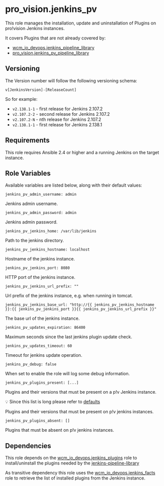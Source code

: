 # pro_vision.jenkins_pv

This role manages the installation, update and uninstallation of Plugins
on pro!vision Jenkins instances.

It covers Plugins that are not already covered by:

* [wcm_io_devops.jenkins_pipeline_library](https://github.com/wcm-io-devops/ansible-jenkins-pipeline-library)
* [pro_vision.jenkins_pv_pipeline_library](https://github.com/pro-vision/ansible-jenkins-pv-pipeline-library)

## Versioning

The Version number will follow the following versioning schema:

`v[JenkinsVersion]-[ReleaseCount]`

So for example:
* `v2.138.1-1` - first release for Jenkins 2.107.2
* `v2.107.2-2` - second release for Jenkins 2.107.2
* `v2.107.2-N` - nth release for Jenkins 2.107.2
* `v2.138.1-1` - first release for Jenkins 2.138.1

## Requirements

This role requires Ansible 2.4 or higher and a running Jenkins on the
target instance.

## Role Variables

Available variables are listed below, along with their default values:

    jenkins_pv_admin_username: admin

Jenkins admin username.

    jenkins_pv_admin_password: admin

Jenkins admin password.

    jenkins_pv_jenkins_home: /var/lib/jenkins

Path to the jenkins directory.

    jenkins_pv_jenkins_hostname: localhost

Hostname of the jenkins instance.

    jenkins_pv_jenkins_port: 8080

HTTP port of the jenkins instance.

    jenkins_pv_jenkins_url_prefix: ""

Url prefix of the jenkins instance, e.g. when running in tomcat.

    jenkins_pv_jenkins_base_url: "http://{{ jenkins_pv_jenkins_hostname }}:{{ jenkins_pv_jenkins_port }}{{ jenkins_pv_jenkins_url_prefix }}"

The base url of the jenkins instance.

    jenkins_pv_updates_expiration: 86400

Maximum seconds since the last jenkins plugin update check.

    jenkins_pv_updates_timeout: 60

Timeout for jenkins update operation.

    jenkins_pv_debug: false

When set to enable the role will log some debug information.

    jenkins_pv_plugins_present: [...]

Plugins and their versions that must be present on a p!v Jenkins instance.

:bulb: Since this list is long please refer to
[defaults](defaults/main.yml)

Plugins and their versions that must be present on p!v jenkins instances.

    jenkins_pv_plugins_absent: []

Plugins that must be absent on p!v jenkins instances.

## Dependencies

This role depends on the
[wcm_io_devops.jenkins_plugins](https://github.com/wcm-io-devops/ansible-jenkins-plugins)
role to install/uninstall the plugins needed by the
[jenkins-pipeline-library](https://github.com/wcm_io_devops.jenkins_pipeline_library)

As transitive dependency this role uses the
[wcm_io_devops.jenkins_facts](https://github.com/wcm-io-devops/ansible-jenkins-facts)
role to retrieve the list of installed plugins from the Jenkins
instance.

